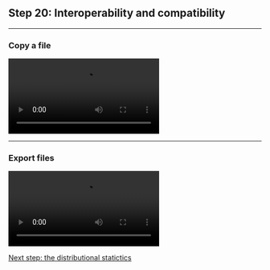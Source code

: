 ## Step 20: Interoperability and compatibility

-----------------------------

### Copy a file

![](./etc/screencasts/sppas-demo23-copy.mp4)

-----------------------------

### Export files

![](./etc/screencasts/sppas-demo24-export.mp4)

[Next step: the distributional statictics](./tutorial_122_stats.html)
